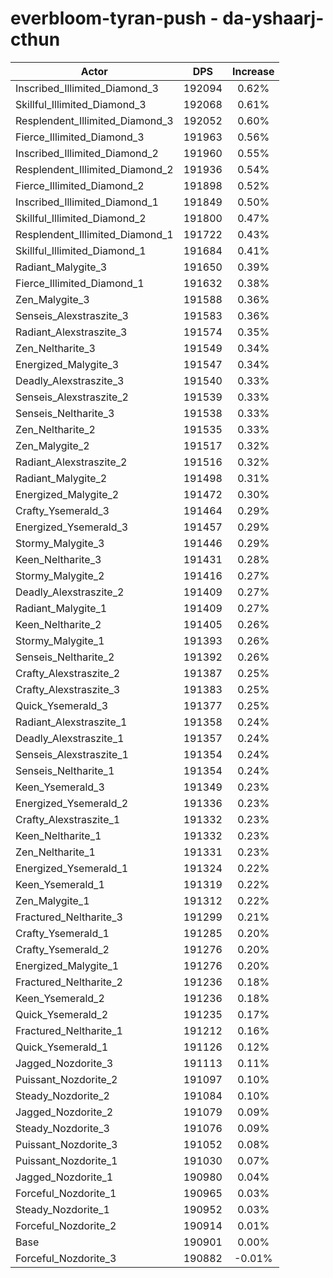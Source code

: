 # everbloom-tyran-push - da-yshaarj-cthun
| Actor | DPS | Increase |
|---|:---:|:---:|
|Inscribed_Illimited_Diamond_3|192094|0.62%|
|Skillful_Illimited_Diamond_3|192068|0.61%|
|Resplendent_Illimited_Diamond_3|192052|0.60%|
|Fierce_Illimited_Diamond_3|191963|0.56%|
|Inscribed_Illimited_Diamond_2|191960|0.55%|
|Resplendent_Illimited_Diamond_2|191936|0.54%|
|Fierce_Illimited_Diamond_2|191898|0.52%|
|Inscribed_Illimited_Diamond_1|191849|0.50%|
|Skillful_Illimited_Diamond_2|191800|0.47%|
|Resplendent_Illimited_Diamond_1|191722|0.43%|
|Skillful_Illimited_Diamond_1|191684|0.41%|
|Radiant_Malygite_3|191650|0.39%|
|Fierce_Illimited_Diamond_1|191632|0.38%|
|Zen_Malygite_3|191588|0.36%|
|Senseis_Alexstraszite_3|191583|0.36%|
|Radiant_Alexstraszite_3|191574|0.35%|
|Zen_Neltharite_3|191549|0.34%|
|Energized_Malygite_3|191547|0.34%|
|Deadly_Alexstraszite_3|191540|0.33%|
|Senseis_Alexstraszite_2|191539|0.33%|
|Senseis_Neltharite_3|191538|0.33%|
|Zen_Neltharite_2|191535|0.33%|
|Zen_Malygite_2|191517|0.32%|
|Radiant_Alexstraszite_2|191516|0.32%|
|Radiant_Malygite_2|191498|0.31%|
|Energized_Malygite_2|191472|0.30%|
|Crafty_Ysemerald_3|191464|0.29%|
|Energized_Ysemerald_3|191457|0.29%|
|Stormy_Malygite_3|191446|0.29%|
|Keen_Neltharite_3|191431|0.28%|
|Stormy_Malygite_2|191416|0.27%|
|Deadly_Alexstraszite_2|191409|0.27%|
|Radiant_Malygite_1|191409|0.27%|
|Keen_Neltharite_2|191405|0.26%|
|Stormy_Malygite_1|191393|0.26%|
|Senseis_Neltharite_2|191392|0.26%|
|Crafty_Alexstraszite_2|191387|0.25%|
|Crafty_Alexstraszite_3|191383|0.25%|
|Quick_Ysemerald_3|191377|0.25%|
|Radiant_Alexstraszite_1|191358|0.24%|
|Deadly_Alexstraszite_1|191357|0.24%|
|Senseis_Alexstraszite_1|191354|0.24%|
|Senseis_Neltharite_1|191354|0.24%|
|Keen_Ysemerald_3|191349|0.23%|
|Energized_Ysemerald_2|191336|0.23%|
|Crafty_Alexstraszite_1|191332|0.23%|
|Keen_Neltharite_1|191332|0.23%|
|Zen_Neltharite_1|191331|0.23%|
|Energized_Ysemerald_1|191324|0.22%|
|Keen_Ysemerald_1|191319|0.22%|
|Zen_Malygite_1|191312|0.22%|
|Fractured_Neltharite_3|191299|0.21%|
|Crafty_Ysemerald_1|191285|0.20%|
|Crafty_Ysemerald_2|191276|0.20%|
|Energized_Malygite_1|191276|0.20%|
|Fractured_Neltharite_2|191236|0.18%|
|Keen_Ysemerald_2|191236|0.18%|
|Quick_Ysemerald_2|191235|0.17%|
|Fractured_Neltharite_1|191212|0.16%|
|Quick_Ysemerald_1|191126|0.12%|
|Jagged_Nozdorite_3|191113|0.11%|
|Puissant_Nozdorite_2|191097|0.10%|
|Steady_Nozdorite_2|191084|0.10%|
|Jagged_Nozdorite_2|191079|0.09%|
|Steady_Nozdorite_3|191076|0.09%|
|Puissant_Nozdorite_3|191052|0.08%|
|Puissant_Nozdorite_1|191030|0.07%|
|Jagged_Nozdorite_1|190980|0.04%|
|Forceful_Nozdorite_1|190965|0.03%|
|Steady_Nozdorite_1|190952|0.03%|
|Forceful_Nozdorite_2|190914|0.01%|
|Base|190901|0.00%|
|Forceful_Nozdorite_3|190882|-0.01%|
